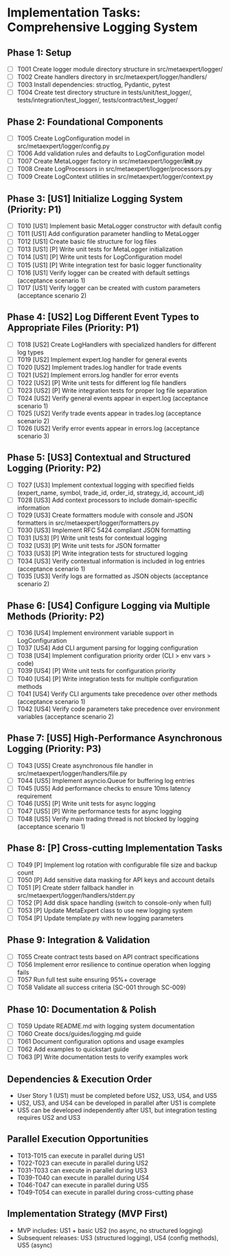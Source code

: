 # Implementation Tasks: Comprehensive Logging System

## Phase 1: Setup
- [ ] T001 Create logger module directory structure in src/metaexpert/logger/
- [ ] T002 Create handlers directory in src/metaexpert/logger/handlers/
- [ ] T003 Install dependencies: structlog, Pydantic, pytest
- [ ] T004 Create test directory structure in tests/unit/test_logger/, tests/integration/test_logger/, tests/contract/test_logger/

## Phase 2: Foundational Components
- [ ] T005 Create LogConfiguration model in src/metaexpert/logger/config.py
- [ ] T006 Add validation rules and defaults to LogConfiguration model
- [ ] T007 Create MetaLogger factory in src/metaexpert/logger/__init__.py
- [ ] T008 Create LogProcessors in src/metaexpert/logger/processors.py
- [ ] T009 Create LogContext utilities in src/metaexpert/logger/context.py

## Phase 3: [US1] Initialize Logging System (Priority: P1)
- [ ] T010 [US1] Implement basic MetaLogger constructor with default config
- [ ] T011 [US1] Add configuration parameter handling to MetaLogger
- [ ] T012 [US1] Create basic file structure for log files
- [ ] T013 [US1] [P] Write unit tests for MetaLogger initialization
- [ ] T014 [US1] [P] Write unit tests for LogConfiguration model
- [ ] T015 [US1] [P] Write integration test for basic logger functionality
- [ ] T016 [US1] Verify logger can be created with default settings (acceptance scenario 1)
- [ ] T017 [US1] Verify logger can be created with custom parameters (acceptance scenario 2)

## Phase 4: [US2] Log Different Event Types to Appropriate Files (Priority: P1)
- [ ] T018 [US2] Create LogHandlers with specialized handlers for different log types
- [ ] T019 [US2] Implement expert.log handler for general events
- [ ] T020 [US2] Implement trades.log handler for trade events
- [ ] T021 [US2] Implement errors.log handler for error events
- [ ] T022 [US2] [P] Write unit tests for different log file handlers
- [ ] T023 [US2] [P] Write integration tests for proper log file separation
- [ ] T024 [US2] Verify general events appear in expert.log (acceptance scenario 1)
- [ ] T025 [US2] Verify trade events appear in trades.log (acceptance scenario 2)
- [ ] T026 [US2] Verify error events appear in errors.log (acceptance scenario 3)

## Phase 5: [US3] Contextual and Structured Logging (Priority: P2)
- [ ] T027 [US3] Implement contextual logging with specified fields (expert_name, symbol, trade_id, order_id, strategy_id, account_id)
- [ ] T028 [US3] Add context processors to include domain-specific information
- [ ] T029 [US3] Create formatters module with console and JSON formatters in src/metaexpert/logger/formatters.py
- [ ] T030 [US3] Implement RFC 5424 compliant JSON formatting
- [ ] T031 [US3] [P] Write unit tests for contextual logging
- [ ] T032 [US3] [P] Write unit tests for JSON formatter
- [ ] T033 [US3] [P] Write integration tests for structured logging
- [ ] T034 [US3] Verify contextual information is included in log entries (acceptance scenario 1)
- [ ] T035 [US3] Verify logs are formatted as JSON objects (acceptance scenario 2)

## Phase 6: [US4] Configure Logging via Multiple Methods (Priority: P2)
- [ ] T036 [US4] Implement environment variable support in LogConfiguration
- [ ] T037 [US4] Add CLI argument parsing for logging configuration
- [ ] T038 [US4] Implement configuration priority order (CLI > env vars > code)
- [ ] T039 [US4] [P] Write unit tests for configuration priority
- [ ] T040 [US4] [P] Write integration tests for multiple configuration methods
- [ ] T041 [US4] Verify CLI arguments take precedence over other methods (acceptance scenario 1)
- [ ] T042 [US4] Verify code parameters take precedence over environment variables (acceptance scenario 2)

## Phase 7: [US5] High-Performance Asynchronous Logging (Priority: P3)
- [ ] T043 [US5] Create asynchronous file handler in src/metaexpert/logger/handlers/file.py
- [ ] T044 [US5] Implement asyncio.Queue for buffering log entries
- [ ] T045 [US5] Add performance checks to ensure 10ms latency requirement
- [ ] T046 [US5] [P] Write unit tests for async logging
- [ ] T047 [US5] [P] Write performance tests for async logging
- [ ] T048 [US5] Verify main trading thread is not blocked by logging (acceptance scenario 1)

## Phase 8: [P] Cross-cutting Implementation Tasks
- [ ] T049 [P] Implement log rotation with configurable file size and backup count
- [ ] T050 [P] Add sensitive data masking for API keys and account details
- [ ] T051 [P] Create stderr fallback handler in src/metaexpert/logger/handlers/stderr.py
- [ ] T052 [P] Add disk space handling (switch to console-only when full)
- [ ] T053 [P] Update MetaExpert class to use new logging system
- [ ] T054 [P] Update template.py with new logging parameters

## Phase 9: Integration & Validation
- [ ] T055 Create contract tests based on API contract specifications
- [ ] T056 Implement error resilience to continue operation when logging fails
- [ ] T057 Run full test suite ensuring 95%+ coverage
- [ ] T058 Validate all success criteria (SC-001 through SC-009)

## Phase 10: Documentation & Polish
- [ ] T059 Update README.md with logging system documentation
- [ ] T060 Create docs/guides/logging.md guide
- [ ] T061 Document configuration options and usage examples
- [ ] T062 Add examples to quickstart guide
- [ ] T063 [P] Write documentation tests to verify examples work

## Dependencies & Execution Order
- User Story 1 (US1) must be completed before US2, US3, US4, and US5
- US2, US3, and US4 can be developed in parallel after US1 is complete
- US5 can be developed independently after US1, but integration testing requires US2 and US3

## Parallel Execution Opportunities
- T013-T015 can execute in parallel during US1
- T022-T023 can execute in parallel during US2
- T031-T033 can execute in parallel during US3
- T039-T040 can execute in parallel during US4
- T046-T047 can execute in parallel during US5
- T049-T054 can execute in parallel during cross-cutting phase

## Implementation Strategy (MVP First)
- MVP includes: US1 + basic US2 (no async, no structured logging)
- Subsequent releases: US3 (structured logging), US4 (config methods), US5 (async)